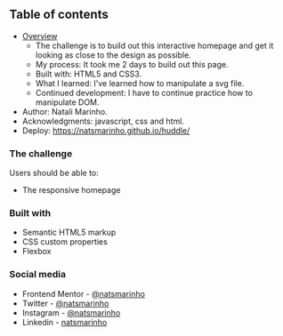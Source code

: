 ## Table of contents

- [Overview](#overview)
  - The challenge is to build out this interactive homepage and get it looking as close to the design as possible.
  - My process: It took me 2 days to build out this page.
  - Built with: HTML5 and CSS3.
  - What I learned: I've learned how to manipulate a svg file.
  - Continued development: I have to continue practice how to manipulate DOM. 
- Author: Natali Marinho. 
- Acknowledgments: javascript, css and html.
- Deploy: https://natsmarinho.github.io/huddle/


### The challenge

Users should be able to:

- The responsive homepage

### Built with

- Semantic HTML5 markup
- CSS custom properties
- Flexbox

### Social media
- Frontend Mentor - [@natsmarinho](https://www.frontendmentor.io/profile/natsmarinho)
- Twitter - [@natsmarinho](https://www.twitter.com/natsmarinho)
- Instagram - [@natsmarinho](https://www.instagram.com/natsmarinho/)
- Linkedin - [natsmarinho](https://www.linkedin.com/in/natsmarinho/)

